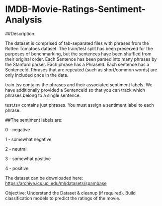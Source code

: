 # IMDB-Movie-Ratings-Sentiment-Analysis

##Description:  

The dataset is comprised of tab-separated files with phrases from the Rotten Tomatoes dataset. The train/test split has been preserved for the purposes of benchmarking, but the sentences have been shuffled from their original order. Each Sentence has been parsed into many phrases by the Stanford parser. Each phrase has a PhraseId. Each sentence has a SentenceId. Phrases that are repeated (such as short/common words) are only included once in the data.

train.tsv contains the phrases and their associated sentiment labels. We have additionally provided a SentenceId so that you can track which phrases belong to a single sentence.

test.tsv contains just phrases. You must assign a sentiment label to each phrase.

##The sentiment labels are:

0 - negative

1 - somewhat negative

2 - neutral

3 - somewhat positive

4 - positive

The dataset can be downloaded here: https://archive.ics.uci.edu/ml/datasets/spambase

Objective:
Understand the Dataset & cleanup (if required).
Build classification models to predict the ratings of the movie.
